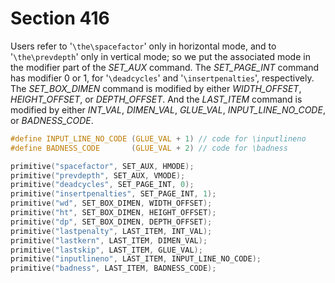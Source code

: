 # Section 416

Users refer to '`\the\spacefactor`' only in horizontal mode, and to '`\the\prevdepth`' only in vertical mode; so we put the associated mode in the modifier part of the *SET_AUX* command.
The *SET_PAGE_INT* command has modifier 0 or 1, for '`\deadcycles`' and '`\insertpenalties`', respectively.
The *SET_BOX_DIMEN* command is modified by either *WIDTH_OFFSET*, *HEIGHT_OFFSET*, or *DEPTH_OFFSET*.
And the *LAST_ITEM* command is modified by either *INT_VAL*, *DIMEN_VAL*,
*GLUE_VAL*, *INPUT_LINE_NO_CODE*, or *BADNESS_CODE*.

```c include/constants.h
#define INPUT_LINE_NO_CODE (GLUE_VAL + 1) // code for \inputlineno
#define BADNESS_CODE       (GLUE_VAL + 2) // code for \badness
```

```c << Put each of TeX's primitives into the hash table >>+=
primitive("spacefactor", SET_AUX, HMODE);
primitive("prevdepth", SET_AUX, VMODE);
primitive("deadcycles", SET_PAGE_INT, 0);
primitive("insertpenalties", SET_PAGE_INT, 1);
primitive("wd", SET_BOX_DIMEN, WIDTH_OFFSET);
primitive("ht", SET_BOX_DIMEN, HEIGHT_OFFSET);
primitive("dp", SET_BOX_DIMEN, DEPTH_OFFSET);
primitive("lastpenalty", LAST_ITEM, INT_VAL);
primitive("lastkern", LAST_ITEM, DIMEN_VAL);
primitive("lastskip", LAST_ITEM, GLUE_VAL);
primitive("inputlineno", LAST_ITEM, INPUT_LINE_NO_CODE);
primitive("badness", LAST_ITEM, BADNESS_CODE);
```
